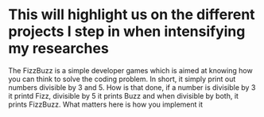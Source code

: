 # This will highlight us on the different projects I step in when intensifying my researches
The FizzBuzz is a simple developer games which is aimed at knowing how you can think to solve the coding problem. In short, it simply print out numbers divisible by 3 and 5. How is that done, if a number is divisible by 3 it printd Fizz, divisible by 5 it prints Buzz and when divisible by both, it prints FizzBuzz. What matters here is how you implement it
